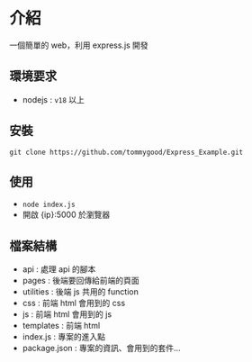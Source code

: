 # 介紹
一個簡單的 web，利用 express.js 開發
## 環境要求
- nodejs : `v18` 以上 
## 安裝
`git clone https://github.com/tommygood/Express_Example.git`
## 使用
- `node index.js`
- 開啟 {ip}:5000 於瀏覽器
## 檔案結構
- api : 處理 api 的腳本
- pages : 後端要回傳給前端的頁面
- utilities : 後端 js 共用的 function
- css : 前端 html 會用到的 css
- js : 前端 html 會用到的 js
- templates : 前端 html
- index.js : 專案的進入點
- package.json : 專案的資訊、會用到的套件...
